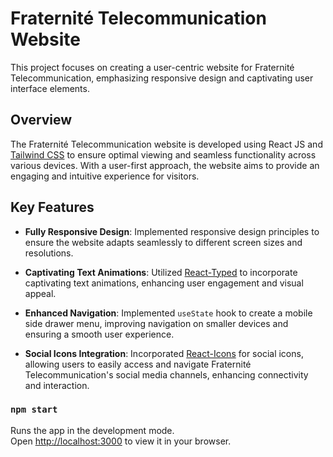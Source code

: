 # Fraternité Telecommunication Website

This project focuses on creating a user-centric website for Fraternité Telecommunication, emphasizing responsive design and captivating user interface elements.

## Overview

The Fraternité Telecommunication website is developed using React JS and [Tailwind CSS](https://tailwindcss.com/) to ensure optimal viewing and seamless functionality across various devices. With a user-first approach, the website aims to provide an engaging and intuitive experience for visitors.

## Key Features

- **Fully Responsive Design**: Implemented responsive design principles to ensure the website adapts seamlessly to different screen sizes and resolutions.
  
- **Captivating Text Animations**: Utilized [React-Typed](https://www.npmjs.com/package/react-typed) to incorporate captivating text animations, enhancing user engagement and visual appeal.

- **Enhanced Navigation**: Implemented `useState` hook to create a mobile side drawer menu, improving navigation on smaller devices and ensuring a smooth user experience.

- **Social Icons Integration**: Incorporated [React-Icons](https://react-icons.github.io/react-icons/) for social icons, allowing users to easily access and navigate Fraternité Telecommunication's social media channels, enhancing connectivity and interaction.


### `npm start`

Runs the app in the development mode.\
Open [http://localhost:3000](http://localhost:3000) to view it in your browser.



